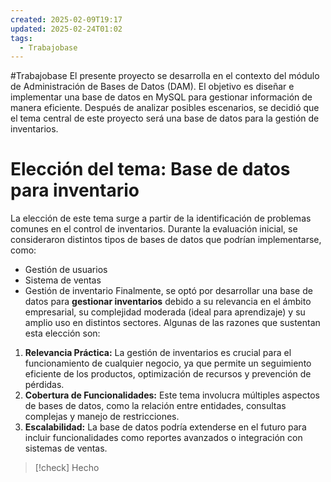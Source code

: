 ```yaml
---
created: 2025-02-09T19:17
updated: 2025-02-24T01:02
tags:
  - Trabajobase
---
```

#Trabajobase
El presente proyecto se desarrolla en el contexto del módulo de Administración de Bases de Datos (DAM). El objetivo es diseñar e implementar una base de datos en MySQL para gestionar información de manera eficiente. Después de analizar posibles escenarios, se decidió que el tema central de este proyecto será una base de datos para la gestión de inventarios.

# Elección del tema: Base de datos para inventario

La elección de este tema surge a partir de la identificación de problemas comunes en el control de inventarios. Durante la evaluación inicial, se consideraron distintos tipos de bases de datos que podrían implementarse, como:

- Gestión de usuarios
- Sistema de ventas
- Gestión de inventario
Finalmente, se optó por desarrollar una base de datos para **gestionar inventarios** debido a su relevancia en el ámbito empresarial, su complejidad moderada (ideal para aprendizaje) y su amplio uso en distintos sectores. Algunas de las razones que sustentan esta elección son:

1. **Relevancia Práctica:** La gestión de inventarios es crucial para el funcionamiento de cualquier negocio, ya que permite un seguimiento eficiente de los productos, optimización de recursos y prevención de pérdidas.
2. **Cobertura de Funcionalidades:** Este tema involucra múltiples aspectos de bases de datos, como la relación entre entidades, consultas complejas y manejo de restricciones.
3. **Escalabilidad:** La base de datos podría extenderse en el futuro para incluir funcionalidades como reportes avanzados o integración con sistemas de ventas.


>[!check] Hecho

